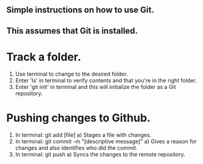 ## Simple instructions on how to use Git.
## This assumes that Git is installed.

# Track a folder.
1) Use terminal to change to the desired folder.
2) Enter 'ls' in terminal to verify contents and that you're in the right folder.
3) Enter 'git init' in terminal and this will initialize the folder as a Git repository.

# Pushing changes to Github.
1) In terminal: git add [file]
    a) Stages a file with changes.
2) In terminal: git commit -m "[descriptive message]"
    a) Gives a reason for changes and also identifies who did the commit.
3) In terminal: git push
    a) Syncs the changes to the remote repository.
